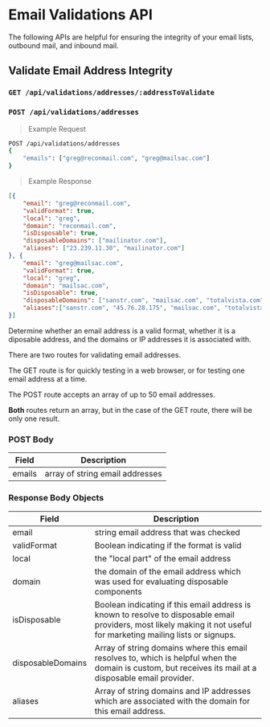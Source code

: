 # Email Validations API

The following APIs are helpful for ensuring the integrity of your email lists,
outbound mail, and inbound mail.

## Validate Email Address Integrity
### `GET /api/validations/addresses/:addressToValidate`
### `POST /api/validations/addresses`

> Example Request

```bash
POST /api/validations/addresses
{
    "emails": ["greg@reconmail.com", "greg@mailsac.com"]
}
```

> Example Response

```json
[{
    "email": "greg@reconmail.com",
    "validFormat": true,
    "local": "greg",
    "domain": "reconmail.com",
    "isDisposable": true,
    "disposableDomains": ["mailinator.com"],
    "aliases": ["23.239.11.30", "mailinator.com"]
}, {
    "email": "greg@mailsac.com",
    "validFormat": true,
    "local": "greg",
    "domain": "mailsac.com",
    "isDisposable": true,
    "disposableDomains": ["sanstr.com", "mailsac.com", "totalvista.com"],
    "aliases":["sanstr.com", "45.76.28.175", "mailsac.com", "totalvista.com"]
}]
```

Determine whether an email address is a valid format, whether it
is a diposable address, and the domains or IP addresses it is
associated with.

There are two routes for validating email addresses.

The GET route is for quickly testing in a web browser, or for testing
one email address at a time.

The POST route accepts an array of up to 50 email addresses.

**Both** routes return an array, but in the case of the GET route,
there will be only one result.

### POST Body

Field | Description
------|-------------
emails | array of string email addresses

### Response Body Objects

Field | Description
------|-------------
email | string email address that was checked
validFormat | Boolean indicating if the format is valid
local | the "local part" of the email address
domain | the domain of the email address which was used for evaluating disposable components
isDisposable | Boolean indicating if this email address is known to resolve to disposable email providers, most likely making it not useful for marketing mailing lists or signups.
disposableDomains | Array of string domains where this email resolves to, which is helpful when the domain is custom, but receives its mail at a disposable email provider.
aliases | Array of string domains and IP addresses which are associated with the domain for this email address.
